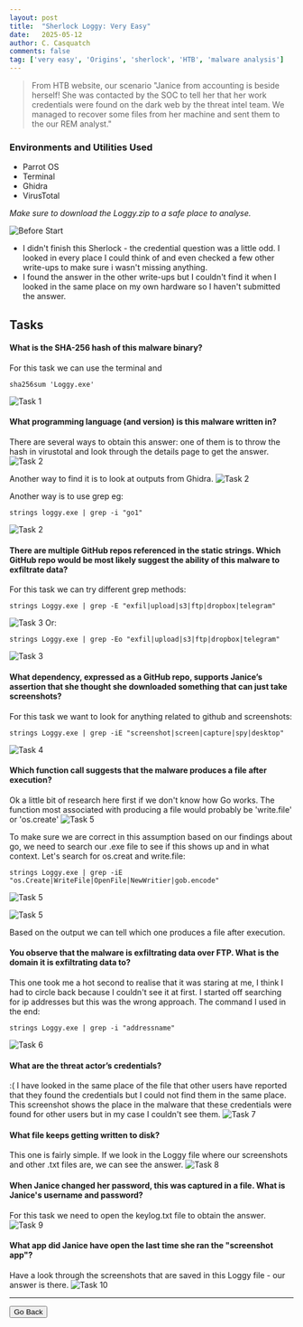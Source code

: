 ```yaml
---
layout: post
title:  "Sherlock Loggy: Very Easy"
date:   2025-05-12
author: C. Casquatch
comments: false
tag: ['very easy', 'Origins', 'sherlock', 'HTB', 'malware analysis']
---
```


> From HTB website, our scenario "Janice from accounting is beside herself! She was contacted by the SOC to tell her that her work credentials were found on the dark web by the threat intel team. 
> We managed to recover some files from her machine and sent them to the our REM analyst."


### Environments and Utilities Used
* Parrot OS
* Terminal
* Ghidra
* VirusTotal

_Make sure to download the Loggy.zip to a safe place to analyse._

![Before Start](/assets/images/Loggy/beforestart.JPG)

* I didn't finish this Sherlock - the credential question was a little odd. I looked in every place I could think of and even checked a few other write-ups to make sure i wasn't missing anything. 
* I found the answer in the other write-ups but I couldn't find it when I looked in the same place on my own hardware so I haven't submitted the answer.

## Tasks


#### What is the SHA-256 hash of this malware binary?
For this task we can use the terminal and
```
sha256sum 'Loggy.exe'
```

![Task 1](/assets/images/Loggy/task1.JPG)

#### What programming language (and version) is this malware written in?

There are several ways to obtain this answer: one of them is to throw the hash in virustotal and look through the details page to get the answer.
![Task 2](/assets/images/Loggy/task2.JPG)

Another way to find it is to look at outputs from Ghidra.
![Task 2](/assets/images/Loggy/ghidra.JPG)

Another way is to use grep eg:
```
strings loggy.exe | grep -i "go1"
```
![Task 2](/assets/images/Loggy/task2B.JPG)

#### There are multiple GitHub repos referenced in the static strings. Which GitHub repo would be most likely suggest the ability of this malware to exfiltrate data?
For this task we can try different grep methods:
```
strings Loggy.exe | grep -E "exfil|upload|s3|ftp|dropbox|telegram"
```
![Task 3](/assets/images/Loggy/task3a.JPG)
Or:
```
strings Loggy.exe | grep -Eo "exfil|upload|s3|ftp|dropbox|telegram"
```
![Task 3](/assets/images/Loggy/task3b.JPG)


#### What dependency, expressed as a GitHub repo, supports Janice’s assertion that she thought she downloaded something that can just take screenshots?
For this task we want to look for anything related to github and screenshots:

```
strings Loggy.exe | grep -iE "screenshot|screen|capture|spy|desktop"
```
![Task 4](/assets/images/Loggy/task4a.JPG)


#### Which function call suggests that the malware produces a file after execution?

Ok a little bit of research here first if we don't know how Go works. The function most associated with producing a file would probably be 'write.file' or 'os.create'
![Task 5](/assets/images/Loggy/task5a.JPG)

To make sure we are correct in this assumption based on our findings about go, we need to search our .exe file to see if this shows up and in what context.
Let's search for os.creat and write.file:
```
strings Loggy.exe | grep -iE "os.Create|WriteFile|OpenFile|NewWritier|gob.encode"
```
![Task 5](/assets/images/Loggy/task5b.JPG)

![Task 5](/assets/images/Loggy/task5c.JPG)

Based on the output we can tell which one produces a file after execution.


#### You observe that the malware is exfiltrating data over FTP. What is the domain it is exfiltrating data to?
This one took me a hot second to realise that it was staring at me, I think I had to circle back because I couldn't see it at first.
I started off searching for ip addresses but this was the wrong approach.
The command I used in the end:
```
strings Loggy.exe | grep -i "addressname"
```
![Task 6](/assets/images/Loggy/task6.JPG)

#### What are the threat actor’s credentials?
:( I have looked in the same place of the file that other users have reported that they found the credentials but I could not find them in the same place.
This screenshot shows the place in the malware that these credentials were found for other users but in my case I couldn't see them.
![Task 7](/assets/images/Loggy/task7a.JPG)


#### What file keeps getting written to disk?
This one is fairly simple. If we look in the Loggy file where our screenshots and other .txt files are, we can see the answer. 
![Task 8](/assets/images/Loggy/task8.JPG)

#### When Janice changed her password, this was captured in a file. What is Janice's username and password?
For this task we need to open the keylog.txt file to obtain the answer.
![Task 9](/assets/images/Loggy/task9.JPG)

#### What app did Janice have open the last time she ran the "screenshot app"?
Have a look through the screenshots that are saved in this Loggy file - our answer is there.
![Task 10](/assets/images/Loggy/task10.JPG)

* * *

<button onclick="history.back()">Go Back</button>
